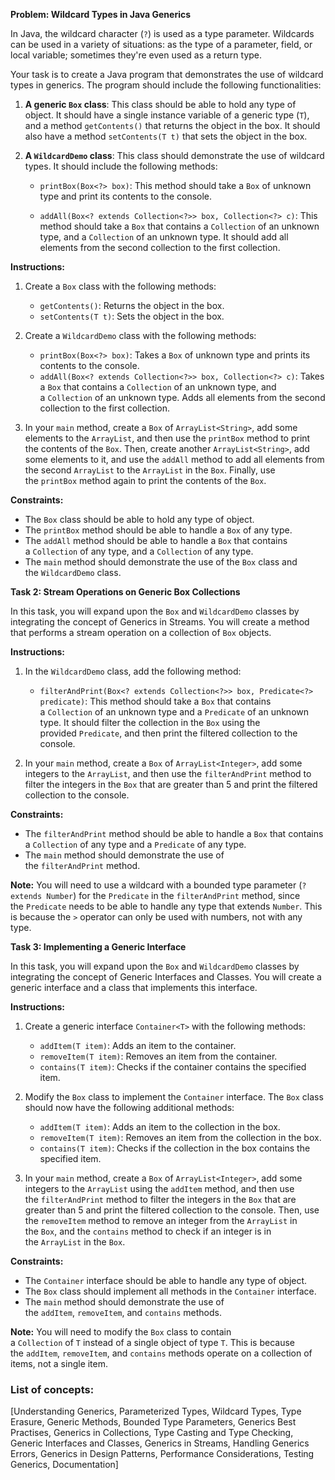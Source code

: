 **Problem: Wildcard Types in Java Generics**

In Java, the wildcard character (`?`) is used as a type parameter. Wildcards can be used in a variety of situations: as the type of a parameter, field, or local variable; sometimes they're even used as a return type.

Your task is to create a Java program that demonstrates the use of wildcard types in generics. The program should include the following functionalities:

1. **A generic `Box` class**: This class should be able to hold any type of object. It should have a single instance variable of a generic type (`T`), and a method `getContents()` that returns the object in the box. It should also have a method `setContents(T t)` that sets the object in the box.
    
2. **A `WildcardDemo` class**: This class should demonstrate the use of wildcard types. It should include the following methods:
    
    - `printBox(Box<?> box)`: This method should take a `Box` of unknown type and print its contents to the console.
        
    - `addAll(Box<? extends Collection<?>> box, Collection<?> c)`: This method should take a `Box` that contains a `Collection` of an unknown type, and a `Collection` of an unknown type. It should add all elements from the second collection to the first collection.
        

**Instructions:**

1. Create a `Box` class with the following methods:
    
    - `getContents()`: Returns the object in the box.
    - `setContents(T t)`: Sets the object in the box.
2. Create a `WildcardDemo` class with the following methods:
    
    - `printBox(Box<?> box)`: Takes a `Box` of unknown type and prints its contents to the console.
    - `addAll(Box<? extends Collection<?>> box, Collection<?> c)`: Takes a `Box` that contains a `Collection` of an unknown type, and a `Collection` of an unknown type. Adds all elements from the second collection to the first collection.
3. In your `main` method, create a `Box` of `ArrayList<String>`, add some elements to the `ArrayList`, and then use the `printBox` method to print the contents of the `Box`. Then, create another `ArrayList<String>`, add some elements to it, and use the `addAll` method to add all elements from the second `ArrayList` to the `ArrayList` in the `Box`. Finally, use the `printBox` method again to print the contents of the `Box`.
    

**Constraints:**

- The `Box` class should be able to hold any type of object.
- The `printBox` method should be able to handle a `Box` of any type.
- The `addAll` method should be able to handle a `Box` that contains a `Collection` of any type, and a `Collection` of any type.
- The `main` method should demonstrate the use of the `Box` class and the `WildcardDemo` class.


**Task 2: Stream Operations on Generic Box Collections**

In this task, you will expand upon the `Box` and `WildcardDemo` classes by integrating the concept of Generics in Streams. You will create a method that performs a stream operation on a collection of `Box` objects.

**Instructions:**

1. In the `WildcardDemo` class, add the following method:
    
    - `filterAndPrint(Box<? extends Collection<?>> box, Predicate<?> predicate)`: This method should take a `Box` that contains a `Collection` of an unknown type and a `Predicate` of an unknown type. It should filter the collection in the `Box` using the provided `Predicate`, and then print the filtered collection to the console.
2. In your `main` method, create a `Box` of `ArrayList<Integer>`, add some integers to the `ArrayList`, and then use the `filterAndPrint` method to filter the integers in the `Box` that are greater than 5 and print the filtered collection to the console.
    

**Constraints:**

- The `filterAndPrint` method should be able to handle a `Box` that contains a `Collection` of any type and a `Predicate` of any type.
- The `main` method should demonstrate the use of the `filterAndPrint` method.

**Note:** You will need to use a wildcard with a bounded type parameter (`? extends Number`) for the `Predicate` in the `filterAndPrint` method, since the `Predicate` needs to be able to handle any type that extends `Number`. This is because the `>` operator can only be used with numbers, not with any type.

**Task 3: Implementing a Generic Interface**

In this task, you will expand upon the `Box` and `WildcardDemo` classes by integrating the concept of Generic Interfaces and Classes. You will create a generic interface and a class that implements this interface.

**Instructions:**

1. Create a generic interface `Container<T>` with the following methods:
    
    - `addItem(T item)`: Adds an item to the container.
    - `removeItem(T item)`: Removes an item from the container.
    - `contains(T item)`: Checks if the container contains the specified item.
2. Modify the `Box` class to implement the `Container` interface. The `Box` class should now have the following additional methods:
    
    - `addItem(T item)`: Adds an item to the collection in the box.
    - `removeItem(T item)`: Removes an item from the collection in the box.
    - `contains(T item)`: Checks if the collection in the box contains the specified item.
3. In your `main` method, create a `Box` of `ArrayList<Integer>`, add some integers to the `ArrayList` using the `addItem` method, and then use the `filterAndPrint` method to filter the integers in the `Box` that are greater than 5 and print the filtered collection to the console. Then, use the `removeItem` method to remove an integer from the `ArrayList` in the `Box`, and the `contains` method to check if an integer is in the `ArrayList` in the `Box`.
    

**Constraints:**

- The `Container` interface should be able to handle any type of object.
- The `Box` class should implement all methods in the `Container` interface.
- The `main` method should demonstrate the use of the `addItem`, `removeItem`, and `contains` methods.

**Note:** You will need to modify the `Box` class to contain a `Collection` of `T` instead of a single object of type `T`. This is because the `addItem`, `removeItem`, and `contains` methods operate on a collection of items, not a single item.


### List of concepts:
[Understanding Generics, Parameterized Types, Wildcard Types, Type Erasure, Generic Methods, Bounded Type Parameters, Generics Best Practises, Generics in Collections, Type Casting and Type Checking, Generic Interfaces and Classes, Generics in Streams, Handling Generics Errors, Generics in Design Patterns, Performance Considerations, Testing Generics, Documentation]